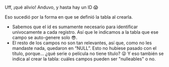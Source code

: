 Uff, ¡qué alivio! Anduvo, y hasta hay un ID :scream:


Eso sucedió por la forma en que se definió la tabla al crearla.

* Sabemos que el id es sumamente necesario para identificar univocamente a cada registro. Así que le indicamos a la tabla que ese campo se auto-genere solo 
:sunglasses:.
* El resto de los campos no son tan relevantes, así que, como no les mandaste nada, quedaron en  “NULL”. Esto no hubiese pasado con el título, porque... ¿qué serie o película no tiene título? :stuck_out_tongue_winking_eye: Y eso también se indica al crear la tabla: cuáles campos pueden ser "nulleables" o no.

